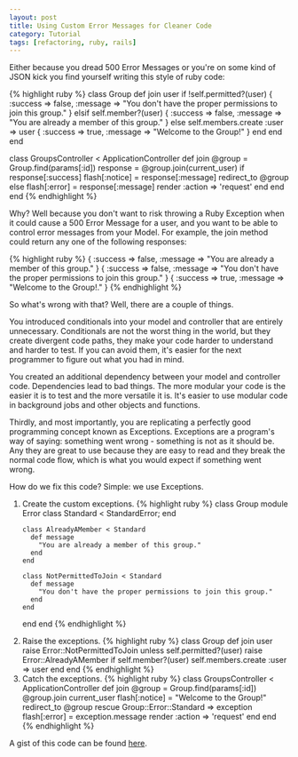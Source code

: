 ```yaml
---
layout: post
title: Using Custom Error Messages for Cleaner Code
category: Tutorial
tags: [refactoring, ruby, rails]
---
```


Either because you dread 500 Error Messages or you're on some kind of JSON kick
you find yourself writing this style of ruby code:

{% highlight ruby %}
class Group
  def join user
    if !self.permitted?(user)
      {
        :success => false,
        :message => "You don't have the proper permissions to join this group."
      }
    elsif self.member?(user)
      {
        :success => false,
        :message => "You are already a member of this group."
      }
    else
      self.members.create :user => user
      { :success => true, :message => "Welcome to the Group!" }
    end
  end
end

class GroupsController < ApplicationController
  def join
    @group = Group.find(params[:id])
    response = @group.join(current_user)
    if response[:success]
      flash[:notice] = response[:message]
      redirect_to @group
    else
      flash[:error] = response[:message]
      render :action => 'request'
    end
  end
end
{% endhighlight %}

Why?  Well because you don't want to risk throwing a Ruby Exception when it
could cause a 500 Error Message for a user, and you want to be able to control
error messages from your Model.  For example, the join method could return any
one of the following responses:

{% highlight ruby %}
{ :success => false, :message => "You are already a member of this group." }
{
  :success => false,
  :message => "You don't have the proper permissions to join this group."
}
{ :success => true, :message => "Welcome to the Group!." }
{% endhighlight %}

So what's wrong with that?  Well, there are a couple of things.

You introduced conditionals into your model and controller that are entirely
unnecessary.  Conditionals are not the worst thing in the world, but they create
divergent code paths, they make your code harder to understand and harder to
test.  If you can avoid them, it's easier for the next programmer to figure out
what you had in mind.

You created an additional dependency between your model and controller code.
Dependencies lead to bad things.  The more modular your code is the easier it is
to test and the more versatile it is.  It's easier to use modular code in
background jobs and other objects and functions.

Thirdly, and most importantly, you are replicating a perfectly good programming
concept known as Exceptions.  Exceptions are a program's way of saying:
something went wrong - something is not as it should be.  Any they are great to
use because they are easy to read and they break the normal code flow, which is
what you would expect if something went wrong.

How do we fix this code?  Simple: we use Exceptions.

<ol>
<li>
Create the custom exceptions.
{% highlight ruby %}
class Group
  module Error
    class Standard < StandardError; end

    class AlreadyAMember < Standard
      def message
        "You are already a member of this group."
      end
    end

    class NotPermittedToJoin < Standard
      def message
        "You don't have the proper permissions to join this group."
      end
    end
  end
end
{% endhighlight %}
</li>
<li>
Raise the exceptions.
{% highlight ruby %}
class Group
  def join user
    raise Error::NotPermittedToJoin unless self.permitted?(user)
    raise Error::AlreadyAMember if self.member?(user)
    self.members.create :user => user
  end
end
{% endhighlight %}
</li>
<li>
Catch the exceptions.
{% highlight ruby %}
class GroupsController < ApplicationController
  def join
    @group = Group.find(params[:id])
    @group.join current_user
    flash[:notice] = "Welcome to the Group!"
    redirect_to @group
  rescue Group::Error::Standard => exception
    flash[:error] = exception.message
    render :action => 'request'
  end
end
{% endhighlight %}
</li>
</ol>

A gist of this code can be found [here](https://gist.github.com/1230673).
